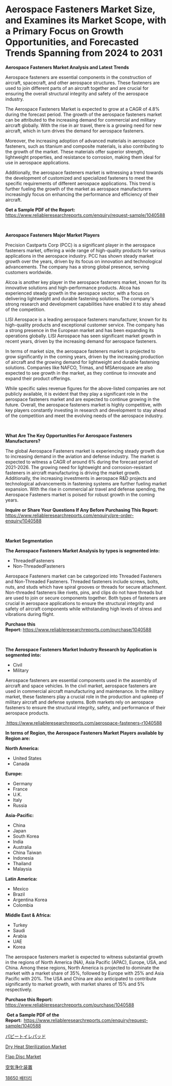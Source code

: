 <p><h1>Aerospace Fasteners Market Size, and Examines its Market Scope, with a Primary Focus on Growth Opportunities, and Forecasted Trends Spanning from 2024 to 2031</h1></p><p><strong>Aerospace Fasteners Market Analysis and Latest Trends</strong></p>
<p><p>Aerospace fasteners are essential components in the construction of aircraft, spacecraft, and other aerospace structures. These fasteners are used to join different parts of an aircraft together and are crucial for ensuring the overall structural integrity and safety of the aerospace industry.</p><p>The Aerospace Fasteners Market is expected to grow at a CAGR of 4.8% during the forecast period. The growth of the aerospace fasteners market can be attributed to the increasing demand for commercial and military aircraft globally. With the rise in air travel, there is a growing need for new aircraft, which in turn drives the demand for aerospace fasteners.</p><p>Moreover, the increasing adoption of advanced materials in aerospace fasteners, such as titanium and composite materials, is also contributing to the growth of the market. These materials offer superior strength, lightweight properties, and resistance to corrosion, making them ideal for use in aerospace applications.</p><p>Additionally, the aerospace fasteners market is witnessing a trend towards the development of customized and specialized fasteners to meet the specific requirements of different aerospace applications. This trend is further fueling the growth of the market as aerospace manufacturers increasingly focus on enhancing the performance and efficiency of their aircraft.</p></p>
<p><strong>Get a Sample PDF of the Report:&nbsp;</strong> <a href="https://www.reliableresearchreports.com/enquiry/request-sample/1040588">https://www.reliableresearchreports.com/enquiry/request-sample/1040588</a></p>
<p>&nbsp;</p>
<p><strong>Aerospace Fasteners Major Market Players</strong></p>
<p><p>Precision Castparts Corp (PCC) is a significant player in the aerospace fasteners market, offering a wide range of high-quality products for various applications in the aerospace industry. PCC has shown steady market growth over the years, driven by its focus on innovation and technological advancements. The company has a strong global presence, serving customers worldwide.</p><p>Alcoa is another key player in the aerospace fasteners market, known for its innovative solutions and high-performance products. Alcoa has experienced steady growth in the aerospace sector, with a focus on delivering lightweight and durable fastening solutions. The company's strong research and development capabilities have enabled it to stay ahead of the competition.</p><p>LISI Aerospace is a leading aerospace fasteners manufacturer, known for its high-quality products and exceptional customer service. The company has a strong presence in the European market and has been expanding its operations globally. LISI Aerospace has seen significant market growth in recent years, driven by the increasing demand for aerospace fasteners.</p><p>In terms of market size, the aerospace fasteners market is projected to grow significantly in the coming years, driven by the increasing production of aircraft and the growing demand for lightweight and durable fastening solutions. Companies like NAFCO, Trimas, and MSAerospace are also expected to see growth in the market, as they continue to innovate and expand their product offerings.</p><p>While specific sales revenue figures for the above-listed companies are not publicly available, it is evident that they play a significant role in the aerospace fasteners market and are expected to continue growing in the future. Overall, the aerospace fasteners market is highly competitive, with key players constantly investing in research and development to stay ahead of the competition and meet the evolving needs of the aerospace industry.</p></p>
<p>&nbsp;</p>
<p><strong>What Are The Key Opportunities For Aerospace Fasteners Manufacturers?</strong></p>
<p><p>The global Aerospace Fasteners market is experiencing steady growth due to increasing demand in the aviation and defense industry. The market is expected to witness a CAGR of around 6% during the forecast period of 2021-2026. The growing need for lightweight and corrosion-resistant fasteners in aircraft manufacturing is driving the market growth. Additionally, the increasing investments in aerospace R&D projects and technological advancements in fastening systems are further fueling market expansion. With the rise in commercial air travel and defense spending, the Aerospace Fasteners market is poised for robust growth in the coming years.</p></p>
<p><strong>Inquire or Share Your Questions If Any Before Purchasing This Report:</strong> <a href="https://www.reliableresearchreports.com/enquiry/pre-order-enquiry/1040588">https://www.reliableresearchreports.com/enquiry/pre-order-enquiry/1040588</a></p>
<p>&nbsp;</p>
<p><strong>Market Segmentation</strong></p>
<p><strong>The Aerospace Fasteners Market Analysis by types is segmented into:</strong></p>
<p><ul><li>ThreadedFasteners</li><li>Non-ThreadedFasteners</li></ul></p>
<p><p>Aerospace Fasteners market can be categorized into Threaded Fasteners and Non-Threaded Fasteners. Threaded fasteners include screws, bolts, nuts, and studs which have spiral grooves or threads for secure attachment. Non-threaded fasteners like rivets, pins, and clips do not have threads but are used to join or secure components together. Both types of fasteners are crucial in aerospace applications to ensure the structural integrity and safety of aircraft components while withstanding high levels of stress and vibrations during flight.</p></p>
<p><strong>Purchase this Report:&nbsp;</strong><a href="https://www.reliableresearchreports.com/purchase/1040588">https://www.reliableresearchreports.com/purchase/1040588</a></p>
<p>&nbsp;</p>
<p><strong>The Aerospace Fasteners Market Industry Research by Application is segmented into:</strong></p>
<p><ul><li>Civil</li><li>Military</li></ul></p>
<p><p>Aerospace fasteners are essential components used in the assembly of aircraft and space vehicles. In the civil market, aerospace fasteners are used in commercial aircraft manufacturing and maintenance. In the military market, these fasteners play a crucial role in the production and upkeep of military aircraft and defense systems. Both markets rely on aerospace fasteners to ensure the structural integrity, safety, and performance of their aerospace products.</p></p>
<p><a href="https://www.reliableresearchreports.com/aerospace-fasteners-r1040588">&nbsp;https://www.reliableresearchreports.com/aerospace-fasteners-r1040588</a></p>
<p><strong>In terms of Region, the Aerospace Fasteners Market Players available by Region are:</strong></p>
<p>
    <p> <strong> North America: </strong>
        <ul>
            <li>United States</li>
            <li>Canada</li>
        </ul>
        </p> 
    <p> <strong> Europe: </strong>
        <ul>
            <li>Germany</li>
            <li>France</li>
            <li>U.K.</li>
            <li>Italy</li>
            <li>Russia</li>
        </ul>
        </p> 
    <p> <strong> Asia-Pacific: </strong>
        <ul>
            <li>China</li>
            <li>Japan</li>
            <li>South Korea</li>
            <li>India</li>
            <li>Australia</li>
            <li>China Taiwan</li>
            <li>Indonesia</li>
            <li>Thailand</li>
            <li>Malaysia</li>
        </ul>
        </p> 
    <p> <strong> Latin America: </strong>
        <ul>
            <li>Mexico</li>
            <li>Brazil</li>
            <li>Argentina Korea</li>
            <li>Colombia</li>
        </ul>
        </p> 
    <p> <strong> Middle East & Africa: </strong>
        <ul>
            <li>Turkey</li>
            <li>Saudi</li>
            <li>Arabia</li>
            <li>UAE</li>
            <li>Korea</li>
        </ul>
    </p>
    </p>
<p><p>The aerospace fasteners market is expected to witness substantial growth in the regions of North America (NA), Asia Pacific (APAC), Europe, USA, and China. Among these regions, North America is projected to dominate the market with a market share of 35%, followed by Europe with 25% and Asia Pacific with 20%. The USA and China are also anticipated to contribute significantly to market growth, with market shares of 15% and 5% respectively.</p></p>
<p><strong>Purchase this Report: </strong><a href="https://www.reliableresearchreports.com/purchase/1040588">https://www.reliableresearchreports.com/purchase/1040588</a></p>
<p>&nbsp;<strong>Get a Sample PDF of the Report:&nbsp;&nbsp;</strong><a href="https://www.reliableresearchreports.com/enquiry/request-sample/1040588">https://www.reliableresearchreports.com/enquiry/request-sample/1040588</a></p>
<p><strong></strong></p>
<p><p><a href="https://github.com/mreklxf44233/Market-Research-Report-List-1/blob/main/977254826433.md">パピートイレパッド</a></p><p><a href="https://medium.com/@kaceyrath00/dry-heat-sterilization-market-trends-forecast-and-competitive-analysis-to-2031-04b55c4a9614">Dry Heat Sterilization Market</a></p><p><a href="https://github.com/BryceTownsendr/Market-Research-Report-List-4/blob/main/flap-disc-market.md">Flap Disc Market</a></p><p><a href="https://medium.com/@aaronanfotrrd897367/%E7%A9%BA%E6%B0%97%E6%B8%85%E6%B5%84%E6%A9%9F%E5%B8%82%E5%A0%B4%E3%81%AE%E5%88%86%E6%9E%90-%E4%B8%96%E7%95%8C%E7%94%A3%E6%A5%AD%E3%81%AE%E8%A6%96%E7%82%B9%E3%81%A8%E4%BA%88%E6%B8%AC-2024%E5%B9%B4%E3%81%8B%E3%82%892031%E5%B9%B4-edd2b4551105">空気浄化装置</a></p><p><a href="https://medium.com/@mekhirenner_87471/18650-%EB%B0%B0%ED%84%B0%EB%A6%AC-%EC%8B%9C%EC%9E%A5-%EC%8B%9C%EC%9E%A5-%EC%A0%90%EC%9C%A0%EC%9C%A8-%EC%8B%9C%EC%9E%A5-%EB%8F%99%ED%96%A5-%EB%B0%8F-%EB%AF%B8%EB%9E%98-%EC%84%B1%EC%9E%A5%EC%9D%84-%ED%83%90%EC%83%89%ED%95%98%EA%B8%B0-0a3f8f73cadd">18650 배터리</a></p></p>